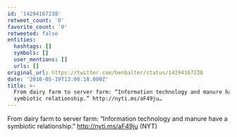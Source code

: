 ```yaml
---
id: '14294167238'
retweet_count: '0'
favorite_count: '0'
retweeted: false
entities:
  hashtags: []
  symbols: []
  user_mentions: []
  urls: []
original_url: https://twitter.com/benbalter/status/14294167238
date: '2010-05-19T13:08:18.000Z'
title: >-
  From dairy farm to server farm: “Information technology and manure have a
  symbiotic relationship.” http://nyti.ms/aF49ju…
---
```


From dairy farm to server farm: “Information technology and manure have a symbiotic relationship.” http://nyti.ms/aF49ju (NYT)